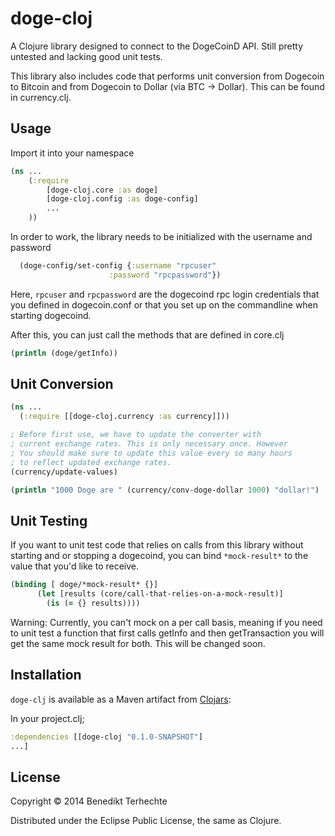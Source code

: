 # doge-cloj

A Clojure library designed to connect to the DogeCoinD API.
Still pretty untested and lacking good unit tests.

This library also includes code that performs unit conversion from Dogecoin to Bitcoin and from Dogecoin to Dollar (via BTC -> Dollar). This can be found in currency.clj.

## Usage

Import it into your namespace

``` Clojure
(ns ...
    (:require
        [doge-cloj.core :as doge]
        [doge-cloj.config :as doge-config]
        ...
    ))
```

In order to work, the library needs to be initialized with the username and password 

``` Clojure
  (doge-config/set-config {:username "rpcuser"
                      :password "rpcpassword"})
```

Here, `rpcuser` and  `rpcpassword` are the dogecoind rpc login credentials that you defined in dogecoin.conf or that you set up on the commandline when starting dogecoind.

After this, you can just call the methods that are defined in core.clj

``` Clojure
(println (doge/getInfo))
```

## Unit Conversion

``` Clojure
(ns ...
  (:require [[doge-cloj.currency :as currency]]))

; Before first use, we have to update the converter with
; current exchange rates. This is only necessary once. However
; You should make sure to update this value every so many hours
; to reflect updated exchange rates.
(currency/update-values)

(println "1000 Doge are " (currency/conv-doge-dollar 1000) "dollar!")
```

## Unit Testing

If you want to unit test code that relies on calls from this library without starting and or stopping a dogecoind, you can bind `*mock-result*` to the value that you'd like to receive.

``` Clojure
(binding [ doge/*mock-result* {}]
      (let [results (core/call-that-relies-on-a-mock-result)]
        (is (= {} results))))
```

Warning: Currently, you can't mock on a per call basis, meaning if you need to unit test a function that first calls getInfo and then getTransaction you will get the same mock result for both. This will be changed soon.

## Installation

`doge-clj` is available as a Maven artifact from [Clojars](http://clojars.org/doge-cloj):

In your project.clj;

``` Clojure
:dependencies [[doge-cloj "0.1.0-SNAPSHOT"]
...]
```

## License

Copyright © 2014 Benedikt Terhechte

Distributed under the Eclipse Public License, the same as Clojure.
